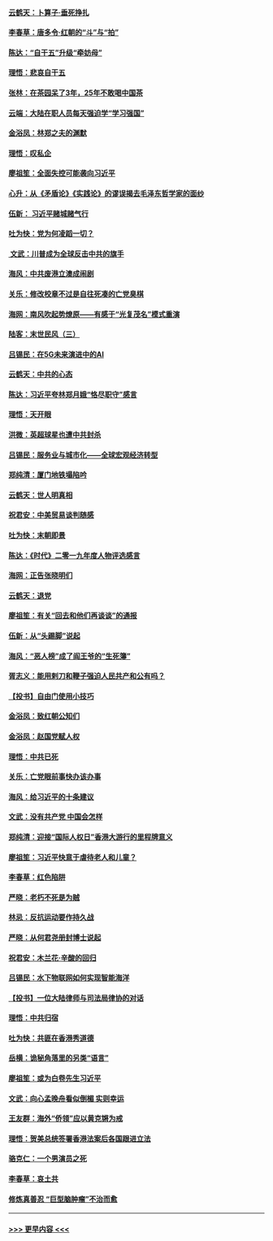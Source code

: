 #### [云鹤天：卜算子‧垂死挣扎](../pages/nsc993/n11739956.md?t=12231755) 
#### [李春草：唐多令‧红朝的“斗”与“拍”](../pages/nsc993/n11739830.md?t=12231755) 
#### [陈达：“自干五”升级“牵妨母”](../pages/nsc993/n11739724.md?t=12231755) 
#### [理悟：悲哀自干五](../pages/nsc993/n11739547.md?t=12231755) 
#### [张林：在茶园呆了3年，25年不敢喝中国茶](../pages/nsc993/n11739240.md?t=12231755) 
#### [云端：大陆在职人员每天强迫学“学习强国”](../pages/nsc993/n11738735.md?t=12231755) 
#### [金浴凤：林郑之夫的渊默](../pages/nsc993/n11737735.md?t=12231755) 
#### [理悟：叹私企](../pages/nsc993/n11737715.md?t=12231755) 
#### [廖祖笙：全面失控可能袭向习近平](../pages/nsc993/n11737704.md?t=12231755) 
#### [心升：从《矛盾论》《实践论》的谬误揭去毛泽东哲学家的面纱](../pages/nsc993/n11736962.md?t=12231755) 
#### [伍新： 习近平赌城赌气行](../pages/nsc993/n11736929.md?t=12231755) 
#### [吐为快：党为何凌蹈一切？](../pages/nsc993/n11736915.md?t=12231755) 
#### [ 文武：川普成为全球反击中共的旗手](../pages/nsc993/n11736882.md?t=12231755) 
#### [海风：中共废港立澳成闹剧](../pages/nsc993/n11735857.md?t=12231755) 
#### [关乐：修改校章不过是自往死凑的亡党臭棋](../pages/nsc993/n11735097.md?t=12231755) 
#### [海网：南风吹起势燎原——有感于“光复茂名”模式重演](../pages/nsc993/n11732308.md?t=12231755) 
#### [陆客：末世民风（三）](../pages/nsc993/n11732211.md?t=12231755) 
#### [吕锡民：在5G未来演进中的AI](../pages/nsc993/n11730010.md?t=12231755) 
#### [云鹤天：中共的心态](../pages/nsc993/n11729906.md?t=12231755) 
#### [陈达：习近平夸林郑月娥“恪尽职守”感言](../pages/nsc993/n11729881.md?t=12231755) 
#### [理悟：天开眼](../pages/nsc993/n11729699.md?t=12231755) 
#### [洪微：英超球星也遭中共封杀](../pages/nsc993/n11727243.md?t=12231755) 
#### [吕锡民：服务业与城市化——全球宏观经济转型](../pages/nsc993/n11725845.md?t=12231755) 
#### [郑纯清：厦门地铁塌陷吟](../pages/nsc993/n11725813.md?t=12231755) 
#### [云鹤天：世人明真相](../pages/nsc993/n11725621.md?t=12231755) 
#### [祝君安：中美贸易谈判随感](../pages/nsc993/n11725609.md?t=12231755) 
#### [吐为快：末朝即景](../pages/nsc993/n11723365.md?t=12231755) 
#### [陈达：《时代》二零一九年度人物评选感言](../pages/nsc993/n11723337.md?t=12231755) 
#### [海网：正告张晓明们](../pages/nsc993/n11723228.md?t=12231755) 
#### [云鹤天：退党](../pages/nsc993/n11723056.md?t=12231755) 
#### [廖祖笙：有关“回去和他们再谈谈”的通报](../pages/nsc993/n11722442.md?t=12231755) 
#### [伍新：从“头踢脚”说起](../pages/nsc993/n11722429.md?t=12231755) 
#### [海风：“恶人榜”成了阎王爷的“生死簿”](../pages/nsc993/n11722272.md?t=12231755) 
#### [胥志义：能用剌刀和鞭子强迫人民共产和公有吗？](../pages/nsc993/n11720569.md?t=12231755) 
#### [【投书】自由门使用小技巧](../pages/nsc993/n11720180.md?t=12231755) 
#### [金浴凤：致红朝公知们](../pages/nsc993/n11720563.md?t=12231755) 
#### [金浴凤：赵国党赋人权](../pages/nsc993/n11720533.md?t=12231755) 
#### [理悟：中共已死](../pages/nsc993/n11720233.md?t=12231755) 
#### [关乐：亡党眼前事快办该办事](../pages/nsc993/n11719160.md?t=12231755) 
#### [海风：给习近平的十条建议](../pages/nsc993/n11717616.md?t=12231755) 
#### [文武：没有共产党 中国会怎样](../pages/nsc993/n11717584.md?t=12231755) 
#### [郑纯清：迎接“国际人权日”香港大游行的里程牌意义](../pages/nsc993/n11717417.md?t=12231755) 
#### [廖祖笙：习近平快意于虐待老人和儿童？](../pages/nsc993/n11715313.md?t=12231755) 
#### [李春草：红色陷阱](../pages/nsc993/n11715029.md?t=12231755) 
#### [严晓：老朽不死是为贼](../pages/nsc993/n11712910.md?t=12231755) 
#### [林忌：反抗运动要作持久战](../pages/nsc993/n11712623.md?t=12231755) 
#### [严晓：从何君尧册封博士说起](../pages/nsc993/n11712465.md?t=12231755) 
#### [祝君安：木兰花·辛酸的回归](../pages/nsc993/n11712381.md?t=12231755) 
#### [吕锡民：水下物联网如何实现智能海洋](../pages/nsc993/n11711158.md?t=12231755) 
#### [【投书】一位大陆律师与司法局律协的对话](../pages/nsc993/n11709675.md?t=12231755) 
#### [理悟：中共归宿](../pages/nsc993/n11710059.md?t=12231755) 
#### [吐为快：共匪在香港秀道德](../pages/nsc993/n11709979.md?t=12231755) 
#### [岳横：诡秘角落里的另类“语言”](../pages/nsc993/n11709792.md?t=12231755) 
#### [廖祖笙：或为白卷先生习近平](../pages/nsc993/n11708330.md?t=12231755) 
#### [文武：向心孟晚舟看似倒楣 实则幸运](../pages/nsc993/n11708236.md?t=12231755) 
#### [王友群：海外“侨领”应以黄克锵为戒](../pages/nsc993/n11706176.md?t=12231755) 
#### [理悟：贺美总统签署香港法案后各国跟进立法](../pages/nsc993/n11706853.md?t=12231755) 
#### [骆克仁：一个男演员之死](../pages/nsc993/n11706677.md?t=12231755) 
#### [李春草：哀土共](../pages/nsc993/n11706255.md?t=12231755) 
#### [修炼真善忍 “巨型脑肿瘤”不治而愈](../pages/nsc993/n11705340.md?t=12231755) 

----
#### [ >>> 更早内容 <<< ](../indexes/nsc993-earlier.md)

